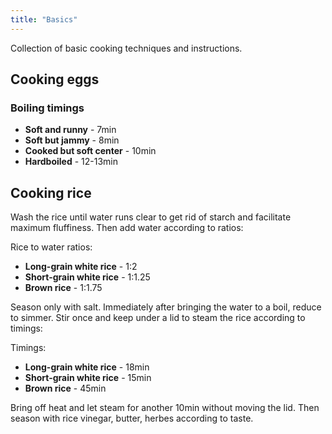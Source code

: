 ```yaml
---
title: "Basics"
---
```


Collection of basic cooking techniques and instructions.

## Cooking eggs

### Boiling timings

- **Soft and runny** - 7min
- **Soft but jammy** - 8min
- **Cooked but soft center** - 10min
- **Hardboiled** - 12-13min

## Cooking rice

Wash the rice until water runs clear to get rid of starch and facilitate maximum fluffiness. Then add water according to ratios:

Rice to water ratios:

- **Long-grain white rice** - 1:2
- **Short-grain white rice** - 1:1.25
- **Brown rice** - 1:1.75

Season only with salt. Immediately after bringing the water to a boil, reduce to simmer. Stir once and keep under a lid to steam the rice according to timings:

Timings:

- **Long-grain white rice** - 18min
- **Short-grain white rice** - 15min
- **Brown rice** - 45min

Bring off heat and let steam for another 10min without moving the lid. Then season with rice vinegar, butter, herbes according to taste.
